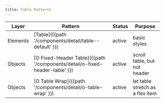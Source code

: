 ```yaml
---
title: Table Patterns
---
```


| Layer | Pattern | Status | Purpose |
| - | - | - | - |
| Elements | [Table]({{path '/components/detail/table--default' }}) | active | basic styles |
| Objects | [O Fixed-Header Table]({{path '/components/detail/o-fixed-header-table' }}) | active | scroll table, but not header |
| Objects | [O Table Wrap]({{path '/components/detail/o-table-wrap' }}) | active | let table stretch as a flex item |
